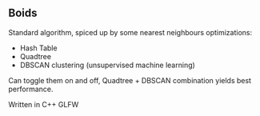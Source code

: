 ## Boids

Standard algorithm, spiced up by some nearest neighbours optimizations:

- Hash Table
- Quadtree
- DBSCAN clustering (unsupervised machine learning)

Can toggle them on and off, Quadtree + DBSCAN combination yields best performance.

Written in C++ GLFW
